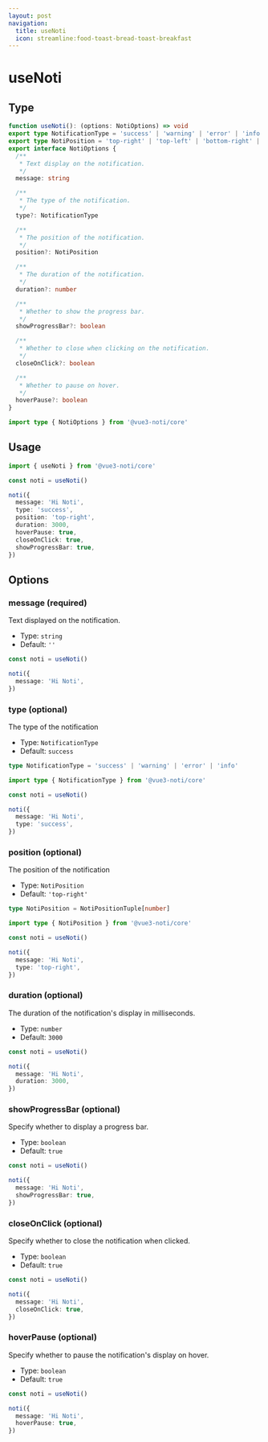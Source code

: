 ```yaml
---
layout: post
navigation: 
  title: useNoti
  icon: streamline:food-toast-bread-toast-breakfast
---
```

# useNoti

## Type

```ts
function useNoti(): (options: NotiOptions) => void
export type NotificationType = 'success' | 'warning' | 'error' | 'info'
export type NotiPosition = 'top-right' | 'top-left' | 'bottom-right' | 'bottom-left' | 'middle-top' | 'middle-bottom'
export interface NotiOptions {
  /**
   * Text display on the notification.
   */
  message: string

  /**
   * The type of the notification.
   */
  type?: NotificationType

  /**
   * The position of the notification.
   */
  position?: NotiPosition

  /**
   * The duration of the notification.
   */
  duration?: number

  /**
   * Whether to show the progress bar.
   */
  showProgressBar?: boolean

  /**
   * Whether to close when clicking on the notification.
   */
  closeOnClick?: boolean

  /**
   * Whether to pause on hover.
   */
  hoverPause?: boolean
}
```

```ts
import type { NotiOptions } from '@vue3-noti/core'
```

## Usage

```ts [vue3-noti.vue]
import { useNoti } from '@vue3-noti/core'

const noti = useNoti()

noti({
  message: 'Hi Noti',
  type: 'success',
  position: 'top-right',
  duration: 3000,
  hoverPause: true,
  closeOnClick: true,
  showProgressBar: true,
})
```

## Options

### message (required)

Text displayed on the notification.

- Type: `string`
- Default: `''`

```ts
const noti = useNoti()

noti({
  message: 'Hi Noti',
})
```

### type (optional)

The type of the notification

- Type: `NotificationType`
- Default: `success`

```ts
type NotificationType = 'success' | 'warning' | 'error' | 'info'
```

```ts
import type { NotificationType } from '@vue3-noti/core'
```

```ts
const noti = useNoti()

noti({
  message: 'Hi Noti',
  type: 'success',
})
```

### position (optional)

The position of the notification

- Type: `NotiPosition`
- Default: `'top-right'`

```ts
type NotiPosition = NotiPositionTuple[number]
```

```ts
import type { NotiPosition } from '@vue3-noti/core'
```

```ts
const noti = useNoti()

noti({
  message: 'Hi Noti',
  type: 'top-right',
})
```

### duration (optional)

The duration of the notification's display in milliseconds.

- Type: `number`
- Default: `3000`

```ts
const noti = useNoti()

noti({
  message: 'Hi Noti',
  duration: 3000,
})
```

### showProgressBar (optional)

Specify whether to display a progress bar.

- Type: `boolean`
- Default: `true`

```ts
const noti = useNoti()

noti({
  message: 'Hi Noti',
  showProgressBar: true,
})
```

### closeOnClick (optional)

Specify whether to close the notification when clicked.

- Type: `boolean`
- Default: `true`

```ts
const noti = useNoti()

noti({
  message: 'Hi Noti',
  closeOnClick: true,
})
```

### hoverPause (optional)

Specify whether to pause the notification's display on hover.

- Type: `boolean`
- Default: `true`

```ts
const noti = useNoti()

noti({
  message: 'Hi Noti',
  hoverPause: true,
})
```

